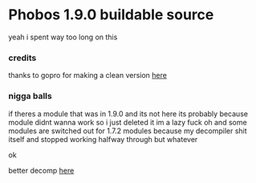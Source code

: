 # Phobos 1.9.0 buildable source
yeah i spent way too long on this
### credits
thanks to gopro for making a clean version [here](https://github.com/Gopro336/CLEAN_1.9.0_PHOBOS)
### nigga balls
if theres a module that was in 1.9.0 and its not here its probably because module didnt wanna work so i just deleted it im a lazy fuck oh and some modules are switched out for 1.7.2 modules because my decompiler shit itself and stopped working halfway through but whatever

ok

better decomp [here](https://github.com/Hqrion/Phobos-1.9.0-BUILDABLE-SRC)
